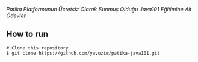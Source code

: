 <i>Patika Platformunun Ücretsiz Olarak Sunmuş Olduğu Java101 Eğitimine Ait Ödevler.</i>

<h2>How to run</h2>

```
# Clone this repository
$ git clone https://github.com/yavuzim/patika-java101.git

```
